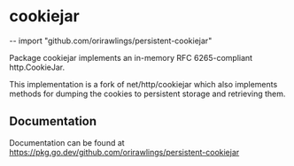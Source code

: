 # cookiejar
--
    import "github.com/orirawlings/persistent-cookiejar"

Package cookiejar implements an in-memory RFC 6265-compliant http.CookieJar.

This implementation is a fork of net/http/cookiejar which also implements
methods for dumping the cookies to persistent storage and retrieving them.

## Documentation

Documentation can be found at https://pkg.go.dev/github.com/orirawlings/persistent-cookiejar